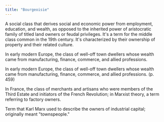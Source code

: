 ```yaml
---
title: "Bourgeoisie"
---
```

A social class that derives social and economic power from employment, education, and wealth, as opposed to the inherited power of aristocratic family of titled land owners or feudal privileges. It's a term for the middle class common in the 19th century. It's characterized by their ownership of property and their related culture.

In early modern Europe, the class of well-off town dwellers whose wealth came from manufacturing, finance, commerce, and allied professions.

In early modern Europe, the class of well-off town dwellers whose wealth came from manufacturing, finance, commerce, and allied professions. (p. 459)

In France, the class of merchants and artisans who were members of the Third Estate and initiators of the French Revolution; in Marxist theory, a term referring to factory owners.

Term that Karl Marx used to describe
the owners of industrial capital; originally meant
&quot;townspeople.&quot;

